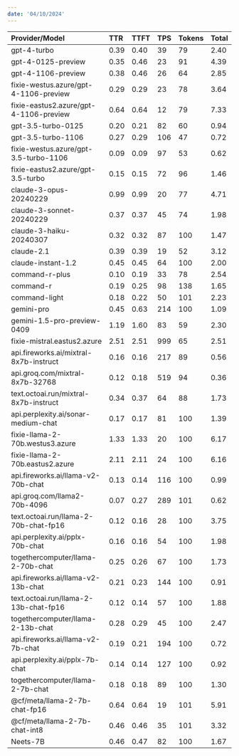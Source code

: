 ```yaml
---
date: '04/10/2024'
---
```


| Provider/Model                           | TTR  | TTFT | TPS | Tokens | Total |
| :--------------------------------------- | :--- | :--- | :-- | :-- | :---- |
| gpt-4-turbo                              | 0.39 | 0.40 |  39 |  79 |  2.40 |
| gpt-4-0125-preview                       | 0.35 | 0.46 |  23 |  91 |  4.39 |
| gpt-4-1106-preview                       | 0.38 | 0.46 |  26 |  64 |  2.85 |
| fixie-westus.azure/gpt-4-1106-preview    | 0.29 | 0.29 |  23 |  78 |  3.64 |
| fixie-eastus2.azure/gpt-4-1106-preview   | 0.64 | 0.64 |  12 |  79 |  7.33 |
| gpt-3.5-turbo-0125                       | 0.20 | 0.21 |  82 |  60 |  0.94 |
| gpt-3.5-turbo-1106                       | 0.27 | 0.29 | 106 |  47 |  0.72 |
| fixie-westus.azure/gpt-3.5-turbo-1106    | 0.09 | 0.09 |  97 |  53 |  0.62 |
| fixie-eastus2.azure/gpt-3.5-turbo        | 0.15 | 0.15 |  72 |  96 |  1.46 |
| claude-3-opus-20240229                   | 0.99 | 0.99 |  20 |  77 |  4.71 |
| claude-3-sonnet-20240229                 | 0.37 | 0.37 |  45 |  74 |  1.98 |
| claude-3-haiku-20240307                  | 0.32 | 0.32 |  87 | 100 |  1.47 |
| claude-2.1                               | 0.39 | 0.39 |  19 |  52 |  3.12 |
| claude-instant-1.2                       | 0.45 | 0.45 |  64 | 100 |  2.00 |
| command-r-plus                           | 0.10 | 0.19 |  33 |  78 |  2.54 |
| command-r                                | 0.19 | 0.25 |  98 | 138 |  1.65 |
| command-light                            | 0.18 | 0.22 |  50 | 101 |  2.23 |
| gemini-pro                               | 0.45 | 0.63 | 214 | 100 |  1.09 |
| gemini-1.5-pro-preview-0409              | 1.19 | 1.60 |  83 |  59 |  2.30 |
| fixie-mistral.eastus2.azure              | 2.51 | 2.51 | 999 |  65 |  2.51 |
| api.fireworks.ai/mixtral-8x7b-instruct   | 0.16 | 0.16 | 217 |  89 |  0.56 |
| api.groq.com/mixtral-8x7b-32768          | 0.12 | 0.18 | 519 |  94 |  0.36 |
| text.octoai.run/mixtral-8x7b-instruct    | 0.34 | 0.37 |  64 |  88 |  1.73 |
| api.perplexity.ai/sonar-medium-chat      | 0.17 | 0.17 |  81 | 100 |  1.39 |
| fixie-llama-2-70b.westus3.azure          | 1.33 | 1.33 |  20 | 100 |  6.17 |
| fixie-llama-2-70b.eastus2.azure          | 2.11 | 2.11 |  24 | 100 |  6.16 |
| api.fireworks.ai/llama-v2-70b-chat       | 0.13 | 0.14 | 116 | 100 |  0.99 |
| api.groq.com/llama2-70b-4096             | 0.07 | 0.27 | 289 | 101 |  0.62 |
| text.octoai.run/llama-2-70b-chat-fp16    | 0.12 | 0.16 |  28 | 100 |  3.75 |
| api.perplexity.ai/pplx-70b-chat          | 0.16 | 0.16 |  54 | 100 |  1.98 |
| togethercomputer/llama-2-70b-chat        | 0.25 | 0.26 |  67 | 100 |  1.73 |
| api.fireworks.ai/llama-v2-13b-chat       | 0.21 | 0.23 | 144 | 100 |  0.91 |
| text.octoai.run/llama-2-13b-chat-fp16    | 0.12 | 0.14 |  57 | 100 |  1.88 |
| togethercomputer/llama-2-13b-chat        | 0.28 | 0.29 |  45 | 100 |  2.47 |
| api.fireworks.ai/llama-v2-7b-chat        | 0.19 | 0.21 | 194 | 100 |  0.72 |
| api.perplexity.ai/pplx-7b-chat           | 0.14 | 0.14 | 127 | 100 |  0.92 |
| togethercomputer/llama-2-7b-chat         | 0.18 | 0.18 |  89 | 100 |  1.30 |
| @cf/meta/llama-2-7b-chat-fp16            | 0.64 | 0.64 |  19 | 101 |  5.91 |
| @cf/meta/llama-2-7b-chat-int8            | 0.46 | 0.46 |  35 | 101 |  3.32 |
| Neets-7B                                 | 0.46 | 0.47 |  82 | 100 |  1.67 |
